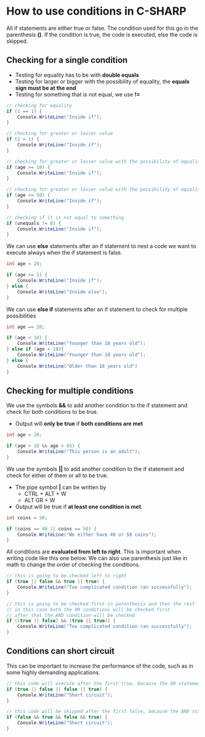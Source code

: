 # How to use conditions in C-SHARP
All if statements are either true or false. The condition used for this go in the parenthesis **()**. If the condition is true, the code is executed, else the code is skipped.
## Checking for a single condition
- Testing for equality has to be with **double equals**
- Testing for larger or bigger with the possibility of equality, the **equals sign must be at the end**
- Testing for something that is not equal, we use **!=**
```C#
// checking for equality
if (1 == 1) {
	Console.WriteLine("Inside if");
}

// checking for greater or lesser value
if (2 > 1) {
	Console.WriteLine("Inside if");
}

// checking for greater or lesser value with the possibility of equality
if (age >= 10) {
	Console.WriteLine("Inside if");
}

// checking for greater or lesser value with the possibility of equality
if (age <= 50) {
	Console.WriteLine("Inside if");
}

// checking if it is not equal to something
if (unequals != 8) {
	Console.WriteLine("Inside if");
}
```
We can use **else** statements after an if statement to nest a code we want to execute always when the if statement is false.
```C#
int age = 20;

if (age >= 1) {
	Console.WriteLine("Inside if");
} else {
	Console.WriteLine("Inside else");
}
```
We can use **else if** statements after an if statement to check for multiple possibilities
```C#
int age == 20;

if (age < 10) {
	Console.WriteLine("Younger than 10 years old");
} else if (age < 18){
	Console.WriteLine("Younger than 18 years old");
} else {
	Console.WriteLine("Older than 18 years old")
}
```
## Checking for multiple conditions
We use the symbols **&&** to add another condition to the if statement and check for both conditions to be true.
- Output will **only be true** if **both conditions are met**
```C#
int age = 20;

if (age > 18 && age < 65) {
	Console.WriteLine("This person is an adult");
}
```
We use the symbols **||** to add another condition to the if statement and check for either of them or all to be true.
- The pipe symbol **|** can be written by
	- CTRL + ALT + W
	- ALT GR + W
- Output will be true if **at least one condition is met**.
```C#
int coins = 50;

if (coins == 40 || coins == 50) {
	Console.WriteLine("We either have 40 or 50 coins");
}
```
All conditions are **evaluated from left to right**. This is important when writing code like this one below. We can also use parenthesis just like in math to change the order of checking the conditions.
```C#
// this is going to be checked left to right
if (true || false && true || true) {
	Console.WriteLine("Too complicated condition ran successfully");
}

// this is going to be checked first in parenthesis and then the rest
// in this case both the OR conditions will be checked first
// after that the AND condition will be checked
if ((true || false) && (true || true)) {
	Console.WriteLine("Too complicated condition ran successfully");
}
```
## Conditions can short circuit
This can be important to increase the performance of the code, such as in some highly demanding applications.
```C#
// this code will execute after the first true, because the OR statement needs at least one to be true.
if (true || false || false || true) {
	Console.WriteLine("Short circuit");
}

// this code will be skipped after the first false, because the AND statement needs all to be true.
if (false && true && false && true) {
	Console.WriteLine("Short circuit");
}
```